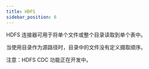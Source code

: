 ```yaml
---
title: HDFS
sidebar_position: 6
---
```


HDFS 连接器可用于将单个文件或整个目录读取到单个表中。

当使用目录作为源路径时，目录中的文件没有定义摄取顺序。

注意：HDFS CDC 功能正在开发中。
